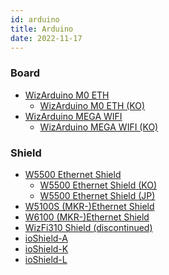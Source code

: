 ```yaml
---
id: arduino
title: Arduino
date: 2022-11-17
---
```


### Board

* [WizArduino M0 ETH](Product/Open-Source-Hardware/WizArduino_M0_ETH_eng.md)
  * [WizArduino M0 ETH (KO)](Product/Open-Source-Hardware/WizArduino_M0_ETH.md)
* [WizArduino MEGA WIFI](Product/Open-Source-Hardware/WizArduino_MEGA_WIFI_eng.md)
  * [WizArduino MEGA WIFI (KO)](Product/Open-Source-Hardware/WizArduino_MEGA_WIFI.md)


### Shield

* [W5500 Ethernet Shield](Product/Open-Source-Hardware/W5500_Ethernet_Shield.md)
  * [W5500 Ethernet Shield (KO)](Product/Open-Source-Hardware/W5500_Ethernet_Shield_kor.md)
  * [W5500 Ethernet Shield (JP)](Product/Open-Source-Hardware/W5500_Ethernet_Shield_jp.md)
* [W5100S (MKR-)Ethernet Shield](Product/Open-Source-Hardware/W5100S_(MKR-)Ethernet_Shield.md)
* [W6100 (MKR-)Ethernet Shield](Product/Open-Source-Hardware/W6100_(MKR-)Ethernet_Shield.md)
* [WizFi310 Shield (discontinued)](Product/Open-Source-Hardware/WizFi310_Shield.md)
* [ioShield-A](Product/Open-Source-Hardware/ioShield-A.md)
* [ioShield-K](Product/Open-Source-Hardware/ioShield-K.md)
* [ioShield-L](Product/Open-Source-Hardware/ioShield-L.md)
